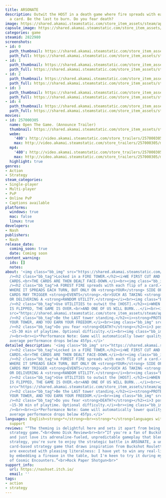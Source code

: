 ```yaml
---
title: ARSONATE
description: Outwit the HOST in a death game where fire spreads with each flip of
  a card. Be the last to burn. Do you fear death?
image: https://shared.akamai.steamstatic.com/store_item_assets/steam/apps/2822980/header.jpg?t=1728335732
capsule_image: https://shared.akamai.steamstatic.com/store_item_assets/steam/apps/2822980/50ac07b0553c32df414d88be301b8d3e0cc35609/capsule_231x87.jpg?t=1728335732
categories: game
steamid: 2822980
screenshots:
- id: 0
  path_thumbnail: https://shared.akamai.steamstatic.com/store_item_assets/steam/apps/2822980/ss_2f327d5acdf131b69fca175c25480a32fcde9115.600x338.jpg?t=1728335732
  path_full: https://shared.akamai.steamstatic.com/store_item_assets/steam/apps/2822980/ss_2f327d5acdf131b69fca175c25480a32fcde9115.1920x1080.jpg?t=1728335732
- id: 1
  path_thumbnail: https://shared.akamai.steamstatic.com/store_item_assets/steam/apps/2822980/ss_a2809fe46a03b1d3cd8b325a58b386222d61a0bc.600x338.jpg?t=1728335732
  path_full: https://shared.akamai.steamstatic.com/store_item_assets/steam/apps/2822980/ss_a2809fe46a03b1d3cd8b325a58b386222d61a0bc.1920x1080.jpg?t=1728335732
- id: 2
  path_thumbnail: https://shared.akamai.steamstatic.com/store_item_assets/steam/apps/2822980/ss_19b98293aea582015b64a7ea009caa41559e5731.600x338.jpg?t=1728335732
  path_full: https://shared.akamai.steamstatic.com/store_item_assets/steam/apps/2822980/ss_19b98293aea582015b64a7ea009caa41559e5731.1920x1080.jpg?t=1728335732
- id: 3
  path_thumbnail: https://shared.akamai.steamstatic.com/store_item_assets/steam/apps/2822980/ss_fbe16f134ac482f955677deec363d7396b596a3a.600x338.jpg?t=1728335732
  path_full: https://shared.akamai.steamstatic.com/store_item_assets/steam/apps/2822980/ss_fbe16f134ac482f955677deec363d7396b596a3a.1920x1080.jpg?t=1728335732
- id: 4
  path_thumbnail: https://shared.akamai.steamstatic.com/store_item_assets/steam/apps/2822980/ss_ee6770f876927067b96a879ef30a24064b55f675.600x338.jpg?t=1728335732
  path_full: https://shared.akamai.steamstatic.com/store_item_assets/steam/apps/2822980/ss_ee6770f876927067b96a879ef30a24064b55f675.1920x1080.jpg?t=1728335732
movies:
- id: 257000305
  name: Open The Game. (Announce Trailer)
  thumbnail: https://shared.akamai.steamstatic.com/store_item_assets/steam/apps/257000305/movie.293x165.jpg?t=1722011897
  webm:
    '480': http://video.akamai.steamstatic.com/store_trailers/257000305/movie480_vp9.webm?t=1722011897
    max: http://video.akamai.steamstatic.com/store_trailers/257000305/movie_max_vp9.webm?t=1722011897
  mp4:
    '480': http://video.akamai.steamstatic.com/store_trailers/257000305/movie480.mp4?t=1722011897
    max: http://video.akamai.steamstatic.com/store_trailers/257000305/movie_max.mp4?t=1722011897
  highlight: true
genres:
- Action
- Strategy
steam_categories:
- Single-player
- Multi-player
- PvP
- Online PvP
- Captions available
platforms:
  windows: true
  mac: false
  linux: true
developers:
- Nash
publishers:
- Nash
release_date:
  coming_soon: true
  date: Coming soon
content_warning:
  ids: []
  notes:
about: '<img class="bb_img" src="https://shared.akamai.steamstatic.com/store_item_assets/steam/apps/2822980/extras/desc_graphic_1.png?t=1728335732"
  /><h2 class="bb_tag">Locked in a FIRE TOWER.</h2><i>WE FIRST CUT AND SHUFFLE THE
  CARDS.<br>THE CARDS ARE THEN DEALT FACE-DOWN.</i><br><img class="bb_img" src="https://shared.akamai.steamstatic.com/store_item_assets/steam/apps/2822980/extras/gif1.gif?t=1728335732"
  /><h2 class="bb_tag">A FOREST FIRE spreads with each flip of a card.</h2><i>CHOOSE
  WHERE IT SPREADS EACH TURN, BUT ONLY ON <strong>YOUR</strong> SIDE OF THE FIELD.<br>SOME
  CARDS MAY TRIGGER <strong>EVENTS</strong>.<br>SUCH AS TAKING <strong>ANOTHER TURN</strong>,
  OR DELIVERING A <strong>RANDOM UTILITY.</strong></i><br><img class="bb_img" src="https://shared.akamai.steamstatic.com/store_item_assets/steam/apps/2822980/extras/gif2.gif?t=1728335732"
  /><h2 class="bb_tag">Use UTILITIES to outwit the [HOST].</h2><i>WHEN EITHER <strong>TOWER-CARD</strong>
  IS FLIPPED, THE GAME IS OVER.<br>AND ONE OF US WILL BURN...</i><br><img class="bb_img"
  src="https://shared.akamai.steamstatic.com/store_item_assets/steam/apps/2822980/extras/gif3.gif?t=1728335732"
  /><h2 class="bb_tag">Be the LAST tower standing.</h2><i><strong>PROTECT</strong>
  YOUR TOWER, AND YOU EARN YOUR FREEDOM.</i><br><img class="bb_img" src="https://shared.akamai.steamstatic.com/store_item_assets/steam/apps/2822980/extras/gif4.gif?t=1728335732"
  /><h2 class="bb_tag">Do you fear <strong>DEATH?</strong></h2><i>3 possible endings.
  ~15-30 min of playtime. Optional difficulty.</i><br><img class="bb_img" src="https://shared.akamai.steamstatic.com/store_item_assets/steam/apps/2822980/extras/gif5.gif?t=1728335732"
  /><br><br><i>*Performance Note: Game will automatically lower quality settings if
  average performance drops below 45fps.</i>'
detailed_description: '<img class="bb_img" src="https://shared.akamai.steamstatic.com/store_item_assets/steam/apps/2822980/extras/desc_graphic_1.png?t=1728335732"
  /><h2 class="bb_tag">Locked in a FIRE TOWER.</h2><i>WE FIRST CUT AND SHUFFLE THE
  CARDS.<br>THE CARDS ARE THEN DEALT FACE-DOWN.</i><br><img class="bb_img" src="https://shared.akamai.steamstatic.com/store_item_assets/steam/apps/2822980/extras/gif1.gif?t=1728335732"
  /><h2 class="bb_tag">A FOREST FIRE spreads with each flip of a card.</h2><i>CHOOSE
  WHERE IT SPREADS EACH TURN, BUT ONLY ON <strong>YOUR</strong> SIDE OF THE FIELD.<br>SOME
  CARDS MAY TRIGGER <strong>EVENTS</strong>.<br>SUCH AS TAKING <strong>ANOTHER TURN</strong>,
  OR DELIVERING A <strong>RANDOM UTILITY.</strong></i><br><img class="bb_img" src="https://shared.akamai.steamstatic.com/store_item_assets/steam/apps/2822980/extras/gif2.gif?t=1728335732"
  /><h2 class="bb_tag">Use UTILITIES to outwit the [HOST].</h2><i>WHEN EITHER <strong>TOWER-CARD</strong>
  IS FLIPPED, THE GAME IS OVER.<br>AND ONE OF US WILL BURN...</i><br><img class="bb_img"
  src="https://shared.akamai.steamstatic.com/store_item_assets/steam/apps/2822980/extras/gif3.gif?t=1728335732"
  /><h2 class="bb_tag">Be the LAST tower standing.</h2><i><strong>PROTECT</strong>
  YOUR TOWER, AND YOU EARN YOUR FREEDOM.</i><br><img class="bb_img" src="https://shared.akamai.steamstatic.com/store_item_assets/steam/apps/2822980/extras/gif4.gif?t=1728335732"
  /><h2 class="bb_tag">Do you fear <strong>DEATH?</strong></h2><i>3 possible endings.
  ~15-30 min of playtime. Optional difficulty.</i><br><img class="bb_img" src="https://shared.akamai.steamstatic.com/store_item_assets/steam/apps/2822980/extras/gif5.gif?t=1728335732"
  /><br><br><i>*Performance Note: Game will automatically lower quality settings if
  average performance drops below 45fps.</i>'
languages: English<strong>*</strong><br><strong>*</strong>languages with full audio
  support
reviews: "“The theming is delightful here and sets it apart from being a simple card-based
  strategy game.”<br>Demo Disk Review<br><br>“If you're a fan of Buckshot Roulette
  and just love its adrenaline-fueled, unpredictable gameplay that blends chance and
  strategy, you're sure to enjoy the strategic battle in ARSONATE, a unique first-person
  card-based strategy game that draws inspiration from Buckshot Roulette.”<br>80 Level<br><br>“Utilities
  are executed with pleasing literalness: I have yet to win any real-life cardgames
  by embedding a fireaxe in the table, but I'm keen to try it during my next round
  of Cosmic Encounters.”<br>Rock Paper Shotgun<br>"
support_info:
  url: https://nashset.itch.io/
  email: ''
tags:
- action
- strategy
---
```


